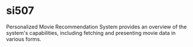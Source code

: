 # si507
Personalized Movie Recommendation System provides an overview of the system's capabilities, including fetching and presenting movie data in various forms.
